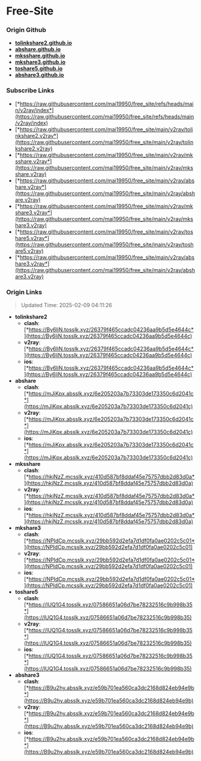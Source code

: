 # Free-Site

### Origin Github

- [**tolinkshare2.github.io**](https://github.com/tolinkshare2/tolinkshare2.github.io)
- [**abshare.github.io**](https://github.com/abshare/abshare.github.io)
- [**mksshare.github.io**](https://github.com/mksshare/mksshare.github.io)
- [**mkshare3.github.io**](https://github.com/mkshare3/mkshare3.github.io)
- [**toshare5.github.io**](https://github.com/toshare5/toshare5.github.io)
- [**abshare3.github.io**](https://github.com/abshare3/abshare3.github.io)

### Subscribe Links

- [*https://raw.githubusercontent.com/mai19950/free_site/refs/heads/main/v2ray/index*](https://raw.githubusercontent.com/mai19950/free_site/refs/heads/main/v2ray/index)
- [*https://raw.githubusercontent.com/mai19950/free_site/main/v2ray/tolinkshare2.v2ray*](https://raw.githubusercontent.com/mai19950/free_site/main/v2ray/tolinkshare2.v2ray)
- [*https://raw.githubusercontent.com/mai19950/free_site/main/v2ray/mksshare.v2ray*](https://raw.githubusercontent.com/mai19950/free_site/main/v2ray/mksshare.v2ray)
- [*https://raw.githubusercontent.com/mai19950/free_site/main/v2ray/abshare.v2ray*](https://raw.githubusercontent.com/mai19950/free_site/main/v2ray/abshare.v2ray)
- [*https://raw.githubusercontent.com/mai19950/free_site/main/v2ray/mkshare3.v2ray*](https://raw.githubusercontent.com/mai19950/free_site/main/v2ray/mkshare3.v2ray)
- [*https://raw.githubusercontent.com/mai19950/free_site/main/v2ray/toshare5.v2ray*](https://raw.githubusercontent.com/mai19950/free_site/main/v2ray/toshare5.v2ray)
- [*https://raw.githubusercontent.com/mai19950/free_site/main/v2ray/abshare3.v2ray*](https://raw.githubusercontent.com/mai19950/free_site/main/v2ray/abshare3.v2ray)

### Origin Links

> Updated Time: 2025-02-09 04:11:26

- **tolinkshare2**
  - **clash**: [*https://By6liN.tosslk.xyz/26379f465ccadc04236aa9b5d5e4644c*](https://By6liN.tosslk.xyz/26379f465ccadc04236aa9b5d5e4644c)
  - **v2ray**: [*https://By6liN.tosslk.xyz/26379f465ccadc04236aa9b5d5e4644c*](https://By6liN.tosslk.xyz/26379f465ccadc04236aa9b5d5e4644c)
  - **ios**: [*https://By6liN.tosslk.xyz/26379f465ccadc04236aa9b5d5e4644c*](https://By6liN.tosslk.xyz/26379f465ccadc04236aa9b5d5e4644c)
- **abshare**
  - **clash**: [*https://mJiKpx.absslk.xyz/6e205203a7b73303de173350c6d2041c*](https://mJiKpx.absslk.xyz/6e205203a7b73303de173350c6d2041c)
  - **v2ray**: [*https://mJiKpx.absslk.xyz/6e205203a7b73303de173350c6d2041c*](https://mJiKpx.absslk.xyz/6e205203a7b73303de173350c6d2041c)
  - **ios**: [*https://mJiKpx.absslk.xyz/6e205203a7b73303de173350c6d2041c*](https://mJiKpx.absslk.xyz/6e205203a7b73303de173350c6d2041c)
- **mksshare**
  - **clash**: [*https://hkjNzZ.mcsslk.xyz/410d587bf8ddaf45e75757dbb2d83d0a*](https://hkjNzZ.mcsslk.xyz/410d587bf8ddaf45e75757dbb2d83d0a)
  - **v2ray**: [*https://hkjNzZ.mcsslk.xyz/410d587bf8ddaf45e75757dbb2d83d0a*](https://hkjNzZ.mcsslk.xyz/410d587bf8ddaf45e75757dbb2d83d0a)
  - **ios**: [*https://hkjNzZ.mcsslk.xyz/410d587bf8ddaf45e75757dbb2d83d0a*](https://hkjNzZ.mcsslk.xyz/410d587bf8ddaf45e75757dbb2d83d0a)
- **mkshare3**
  - **clash**: [*https://NPIdCp.mcsslk.xyz/29bb592d2efa7d1df0fa0ae0202c5c01*](https://NPIdCp.mcsslk.xyz/29bb592d2efa7d1df0fa0ae0202c5c01)
  - **v2ray**: [*https://NPIdCp.mcsslk.xyz/29bb592d2efa7d1df0fa0ae0202c5c01*](https://NPIdCp.mcsslk.xyz/29bb592d2efa7d1df0fa0ae0202c5c01)
  - **ios**: [*https://NPIdCp.mcsslk.xyz/29bb592d2efa7d1df0fa0ae0202c5c01*](https://NPIdCp.mcsslk.xyz/29bb592d2efa7d1df0fa0ae0202c5c01)
- **toshare5**
  - **clash**: [*https://lUQ1G4.tosslk.xyz/07586651a06d7be78232516c9b998b35*](https://lUQ1G4.tosslk.xyz/07586651a06d7be78232516c9b998b35)
  - **v2ray**: [*https://lUQ1G4.tosslk.xyz/07586651a06d7be78232516c9b998b35*](https://lUQ1G4.tosslk.xyz/07586651a06d7be78232516c9b998b35)
  - **ios**: [*https://lUQ1G4.tosslk.xyz/07586651a06d7be78232516c9b998b35*](https://lUQ1G4.tosslk.xyz/07586651a06d7be78232516c9b998b35)
- **abshare3**
  - **clash**: [*https://B9u2hy.absslk.xyz/e59b701ea560ca3dc2168d824eb94e9b*](https://B9u2hy.absslk.xyz/e59b701ea560ca3dc2168d824eb94e9b)
  - **v2ray**: [*https://B9u2hy.absslk.xyz/e59b701ea560ca3dc2168d824eb94e9b*](https://B9u2hy.absslk.xyz/e59b701ea560ca3dc2168d824eb94e9b)
  - **ios**: [*https://B9u2hy.absslk.xyz/e59b701ea560ca3dc2168d824eb94e9b*](https://B9u2hy.absslk.xyz/e59b701ea560ca3dc2168d824eb94e9b)
